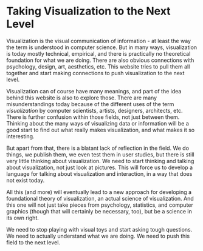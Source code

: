 # Taking Visualization to the Next Level

Visualization is the visual communication of information - at least the way the term is understood in computer science. But in many ways, visualization is today mostly technical, empirical, and there is practically no theoretical foundation for what we are doing. There are also obvious connections with psychology, design, art, aesthetics, etc. This website tries to pull them all together and start making connections to push visualization to the next level.

Visualization can of course have many meanings, and part of the idea behind this website is also to explore those. There are many misunderstandings today because of the different uses of the term <em>visualization</em> by computer scientists, artists, designers, architects, etc. There is further confusion within those fields, not just between them. Thinking about the many ways of visualizing data or information will be a good start to find out what really makes visualization, and what makes it so interesting.

But apart from that, there is a blatant lack of reflection in the field. We do things, we publish them, we even test them in user studies, but there is still very little thinking about visualization. We need to start thinking and talking about visualization, not just look at pictures. This will force us to develop a language for talking about visualization and interaction, in a way that does not exist today.

All this (and more) will eventually lead to a new approach for developing a foundational theory of visualization, an actual science of visualization. And this one will not just take pieces from psychology, statistics, and computer graphics (though that will certainly be necessary, too), but be a science in its own right.

We need to stop playing with visual toys and start asking tough questions. We need to actually understand what we are doing. We need to push this field to the next level.
